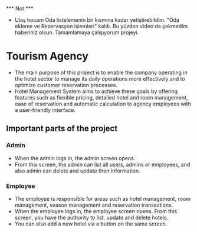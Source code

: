   *** Not ***
  - Ulaş hocam Oda listelemenin bir kısmına kadar yetiştirebildim. "Oda ekleme ve Rezervasyon işlemleri" kaldı. Bu yüzden video da çekmedim haberiniz olsun. Tamamlamaya çalışıyorum projeyi.

# Tourism Agency
- The main purpose of this project is to enable the company operating in the hotel sector to manage its daily operations more effectively and to optimize customer reservation processes.
- Hotel Management System aims to achieve these goals by offering features such as flexible pricing, detailed hotel and room management, ease of reservation and automatic calculation to agency employees with a user-friendly interface.

## Important parts of the project
### Admin
- When the admin logs in, the admin screen opens.
- From this screen, the admin can list all users, admins or employees, and also admin can delete and update their information.

### Employee
- The employee is responsible for areas such as hotel management, room management, season management and reservation transactions.
- When the employee logs in, the employee screen opens. From this screen, you have the authority to list, update and delete hotels.
- You can also add a new hotel via a button on the same screen.


